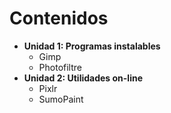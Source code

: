 # Contenidos

*   **Unidad 1: Programas instalables**
    *   Gimp
    *   Photofiltre
*   **Unidad 2: Utilidades on-line**
    *   Pixlr
    *   SumoPaint

